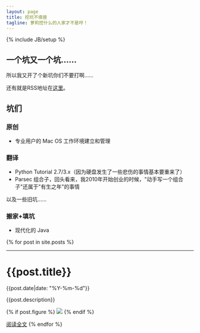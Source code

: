 ```yaml
---
layout: page
title: 挖坑不填兽
tagline: 萝莉控什么的人家才不是哼！
---
```

{% include JB/setup %}

## 一个坑又一个坑……

所以我又开了个新坑你们不要打啊……

还有就是RSS地址在[这里](http://marchliu.github.com/atom.xml)。

## 坑们

### 原创

 - 专业用户的 Mac OS 工作环境建立和管理

### 翻译

 - Python Tutorial 2.7/3.x（因为硬盘发生了一些悲伤的事情基本要重来了）
 - Parsec 组合子，回头看来，我2010年开始创业的时候，"动手写一个组合子"还属于"有生之年"的事情
 
以及一些旧坑……

### 搬家+填坑

 - 现代化的 Java

{% for post in site.posts %}
  <hr>
  <h1>{{post.title}}</h1>  
  {{post.date|date: "%Y-%m-%d"}}

  {{post.description}}

  {% if post.figure %}
<a href="{{post.url}}"><img src="{{post.figure}}"/></a>
  {% endif %}

  [阅读全文]({{post.url}})
{% endfor %}
